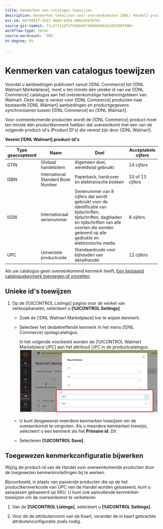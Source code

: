 ```yaml
---
title: Kenmerken van catalogus toewijzen
description: Kenmerken toewijzen voor overeenkomsten [DNL! Handel] producten naar bestaande [!DNL Walmart Marketplace] lijsten en gegevens synchroniseren tussen [!DNL Channel Manager] en [!DNL Walmart].
exl-id: 6678d81f-d167-460d-b656-d082d56f670c
source-git-commit: f1c37111df2f566b9673946bb9b2b282506f990c
workflow-type: tm+mt
source-wordcount: '301'
ht-degree: 0%

---
```


# Kenmerken van catalogus toewijzen

Voordat u aanbiedingen publiceert vanuit [!DNL Commerce] tot [!DNL Walmart Marketplace], moet u ten minste één unieke id van uw [!DNL Commerce] catalogus aan het overeenkomstige herkenningsteken van Walmart.
Deze stap is vereist voor [!DNL Commerce] producten naar bestaande [!DNL Walmart] aanbiedingen en productgegevens synchroniseren tussen [!DNL Commerce] en [!DNL Walmart].

Voor overeenkomende producten wordt de [!DNL Commerce] product moet ten minste één productkenmerk hebben dat overeenkomt met een van de volgende product-id&#39;s (Product ID&#39;s) die vereist zijn door [!DNL Walmart].

**Vereist [!DNL Walmart] product-id&#39;s**

| **Type geaccepteerd** | **Naam** | **Doel** | **Acceptabele cijfers** |
|-------------------|--------------------------------------|--------------------------------------------------------------------------------------------------------------------------------------------------|-----------------------|
| GTIN | Globaal handelsitem | Algemeen doel, wereldwijd gebruikt | 14 cijfers |
| ISBN | International Standard Book Number | Paperback, hardcover en elektronische boeken | 10 of 13 cijfers |
| ISSN | Internationaal serienummer | Serienummer van 8 cijfers dat wordt gebruikt voor de identificatie van tijdschriften, tijdschriften, dagbladen en tijdschriften van alle soorten die worden geleverd op alle gedrukte en elektronische media | 8 cijfers |
| UPC | Universele productcode | Standaardcode voor bijhouden van detailhandel | 12 cijfers |

Als uw catalogus geen overeenkomend kenmerk heeft, [Een bestaand cataloguskenmerk toevoegen of omzetten](https://docs.magento.com/user-guide/catalog/product-attributes.html).

## Unieke id&#39;s toewijzen

1. Op de [!UICONTROL Listings] pagina voor de winkel van verkoopkanalen, selecteert u **[!UICONTROL Settings]**.

   - Zoek de [!DNL Walmart Marketplace] toe te wijzen kenmerk.

   - Selecteer het desbetreffende kenmerk in het menu [!DNL Commerce] opslagcatalogus.

      In het volgende voorbeeld worden de [!UICONTROL Walmart Marketplace UPC] aan het attribuut UPC in de productcatalogus.
   ![Kenmerken toewijzen voor productcriteria](assets/products-map-attributes-for-match.png)
   - U kunt desgewenst meerdere kenmerken toewijzen om de overeenkomst te vergroten. Als u meerdere kenmerken toewijst, selecteert u een kenmerk als het **Primaire id**. Dit

   - Selecteren **[!UICONTROL Save]**.


## Toegewezen kenmerkconfiguratie bijwerken

Wijzig de product-id van de Handel voor overeenkomende producten door de toegewezen kenmerkinstellingen bij te werken.

Bijvoorbeeld, in plaats van passende producten die op de het productkenmerkcode van UPC van de Handel worden gebaseerd, kunt u aanpassen gebaseerd op SKU. U kunt ook aanvullende kenmerken toewijzen om de overeenkomst te verbeteren.

1. Van de **[!UICONTROL Listings]**, selecteert u **[!UICONTROL Settings]**.

1. Voor de de attributenvorm van de Kaart, verander de in kaart gebrachte attributenconfiguratie zoals nodig.
